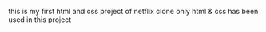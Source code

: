 this is my first html and css project of netflix clone
only html & css has been used in this project

